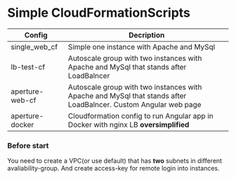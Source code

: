 # Simple CloudFormationScripts
| Config | Decription |
| ------ | ------ |
| single_web_cf | Simple one instance with Apache and MySql |
| lb-test-cf | Autoscale group with two instances with Apache and MySql that stands after LoadBalncer |
| aperture-web-cf | Autoscale group with two instances with Apache and MySql that stands after LoadBalncer. Custom Angular web page |
| aperture-docker | Cloudformation config to run Angular app in Docker with nginx LB **oversimplified** |

### Before start
You need to create a VPC(or use default) that has **two** subnets in different avaliability-group.
And create access-key for remote login into instances.